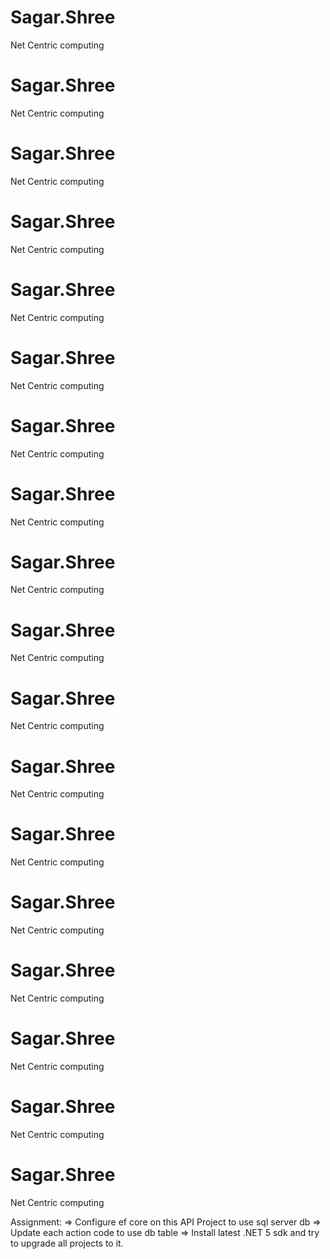 # Sagar.Shree

Net Centric computing

# Sagar.Shree

Net Centric computing

# Sagar.Shree

Net Centric computing

# Sagar.Shree

Net Centric computing

# Sagar.Shree

Net Centric computing

# Sagar.Shree

Net Centric computing

# Sagar.Shree

Net Centric computing

# Sagar.Shree

Net Centric computing

# Sagar.Shree

Net Centric computing

# Sagar.Shree

Net Centric computing

# Sagar.Shree

Net Centric computing

# Sagar.Shree

Net Centric computing

# Sagar.Shree

Net Centric computing

# Sagar.Shree

Net Centric computing

# Sagar.Shree

Net Centric computing

# Sagar.Shree

Net Centric computing

# Sagar.Shree

Net Centric computing

# Sagar.Shree

Net Centric computing

Assignment:
=> Configure ef core on this API Project to use sql server db
=> Update each action code to use db table
=> Install latest .NET 5 sdk and try to upgrade all projects to it.
